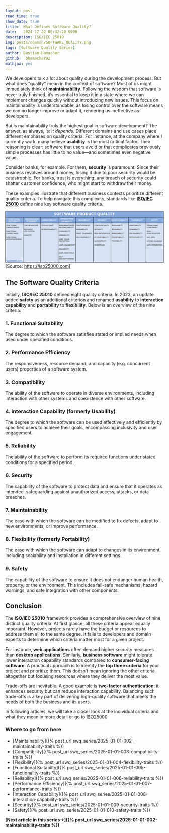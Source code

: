 ```yaml
---
layout: post
read_time: true
show_date: true
title:  What Defines Software Quality?
date:   2024-12-22 08:32:20 0000
description: ISO/IEC 25010
img: posts/common/SOFTWARE_QUALITY.png 
tags: [Software Quality Series]
author: Bastian Hamacher
github:  bhamacher92
mathjax: yes
---
```


We developers talk a lot about quality during the development process. But what does "quality" mean in the context of software? Most of us might immediately think of **maintainability**. Following the wisdom that software is never truly finished, it’s essential to keep it in a state where we can implement changes quickly without introducing new issues. This focus on maintainability is understandable, as losing control over the software means we can no longer improve or adapt it, rendering us ineffective as developers.

But is maintainability truly the highest goal in software development? The answer, as always, is: *it depends*. Different domains and use cases place different emphases on quality criteria. For instance, at the company where I currently work, many believe **usability** is the most critical factor. Their reasoning is clear: software that users avoid or that complicates previously simple processes has little to no value—and sometimes even negative value.

Consider banks, for example. For them, **security** is paramount. Since their business revolves around money, losing it due to poor security would be catastrophic. For banks, trust is everything; any breach of security could shatter customer confidence, who might start to withdraw their money.

These examples illustrate that different business contexts prioritize different quality criteria. To help navigate this complexity, standards like **[ISO/IEC 25010](https://www.iso.org/obp/ui/#iso:std:iso-iec:25010:ed-2:v1:en:term:3.4)** define nine key software quality criteria.

![Table Quality Criteria (Source: https://iso25000.com)](assets/img/posts/20250101/iso_25010_en.png)[Source: https://iso25000.com]

## The Software Quality Criteria

Initially, **ISO/IEC 25010** defined eight quality criteria. In 2023, an update added **safety** as an additional criterion and renamed **usability** to **interaction capability** and **portability** to **flexibility**. Below is an overview of the nine criteria:

### 1. Functional Suitability 
The degree to which the software satisfies stated or implied needs when used under specified conditions.

### 2. Performance Efficiency
The responsiveness, resource demand, and capacity (e.g. concurrent users) properties of a software system.

### 3. Compatibility
The ability of the software to operate in diverse environments, including interaction with other systems and coexistence with other software.

### 4. Interaction Capability (formerly Usability)
The degree to which the software can be used effectively and efficiently by specified users to achieve their goals, encompassing inclusivity and user engagement.

### 5. Reliability
The ability of the software to perform its required functions under stated conditions for a specified period.

### 6. Security
The capability of the software to protect data and ensure that it operates as intended, safeguarding against unauthorized access, attacks, or data breaches.

### 7. Maintainability
The ease with which the software can be modified to fix defects, adapt to new environments, or improve performance.

### 8. Flexibility (formerly Portability)
The ease with which the software can adapt to changes in its environment, including scalability and installation in different settings.

### 9. Safety
The capability of the software to ensure it does not endanger human health, property, or the environment. This includes fail-safe mechanisms, hazard warnings, and safe integration with other components.

## Conclusion

The **ISO/IEC 25010** framework provides a comprehensive overview of nine distinct quality criteria. At first glance, all these criteria appear equally important. However, projects rarely have the budget or resources to address them all to the same degree. It falls to developers and domain experts to determine which criteria matter most for a given project.

For instance, **web applications** often demand higher security measures than **desktop applications**. Similarly, **business software** might tolerate lower interaction capability standards compared to **consumer-facing software**. A practical approach is to identify the **top three criteria** for your project and prioritize them. This doesn’t mean ignoring the other criteria altogether but focusing resources where they deliver the most value.

Trade-offs are inevitable. A good example is **two-factor authentication**: it enhances security but can reduce interaction capability. Balancing such trade-offs is a key part of delivering high-quality software that meets the needs of both the business and its users.

In following articles, we will take a closer look at the individual criteria and what they mean in more detail or go to [ISO25000](https://iso25000.com/index.php/en/iso-25000-standards/iso-25010)

### Where to go from here

- [Maintainability]({% post_url swq_series/2025-01-01-002-maintainability-traits %})
- [Compatibility]({% post_url swq_series/2025-01-01-003-compatibility-traits %})
- [Flexibility]({% post_url swq_series/2025-01-01-004-flexibility-traits %})
- [Functional Suitabilty]({% post_url swq_series/2025-01-01-005-functionality-traits %})
- [Reliability]({% post_url swq_series/2025-01-01-006-reliability-traits %})
- [Performance Efficiency]({% post_url swq_series/2025-01-01-007-performance-traits %})
- [Interaction Capability]({% post_url swq_series/2025-01-01-008-interaction-capability-traits %})
- [Security]({% post_url swq_series/2025-01-01-009-security-traits %})
- [Safety]({% post_url swq_series/2025-01-01-010-safety-traits %})

**[Next article in this series->]({% post_url swq_series/2025-01-01-002-maintainability-traits %})**